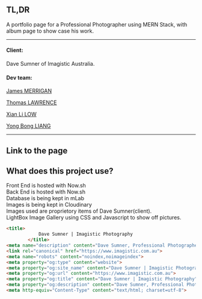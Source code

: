 <h2>TL,DR</h2>
<!-- <h3>Project:</h3> -->
A portfolio page for a Professional Photographer using MERN Stack, with album page to show case his work.

***

<h4>Client:</h4> Dave Sumner of Imagistic Australia.
<h4>Dev team:</h4>
<a href="https://github.com/jmerrigan">James MERRIGAN</a>

<a href="https://github.com/thomas66690801">Thomas LAWRENCE</a>

<a href="https://github.com/xianll">Xian Li LOW</a>

<a href="https://github.com/YongBong946">Yong Bong LIANG</a>

***

<h2>Link to the page</h2>


<h2>What does this project use?</h2>
Front End is hosted with Now.sh<br/>
Back End is hosted with Now.sh<br/>
Database is being kept in mLab<br/>
Images is being kept in Cloudinary<br/>
Images used are proprietory items of Dave Sumner(client).<br/>
LightBox Image Gallery using CSS and Javascript to show off pictures.



























```html
<title>
			Dave Sumner | Imagistic Photography
		</title>
<meta name="description" content="Dave Sumner, Professional Photographer, Berwick, Melbourne - Victoria. Specialised in wildlife, nature and landscape">
<link rel="canonical" href="https://www.imagistic.com.au">
<meta name="robots" content="noindex,noimageindex">
<meta property="og:type" content="website">
<meta property="og:site_name" content="Dave Sumner | Imagistic Photography">
<meta property="og:url" content="https://www.imagistic.com.au">
<meta property="og:title" content="Dave Sumner | Imagistic Photography">
<meta property="og:description" content="Dave Sumner, Professional Photographer, Berwick, Melbourne - Victoria. Specialised in animals, nature and landscape.">
<meta http-equiv="Content-Type" content="text/html; charset=utf-8">
```